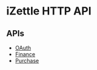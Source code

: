 # iZettle HTTP API

## APIs

 - [OAuth](authorization.adoc)
 - [Finance](finance.adoc)
 - [Purchase](purchase.adoc)
